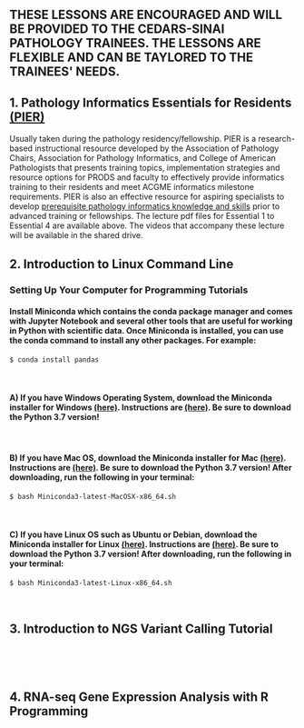 ## THESE LESSONS ARE ENCOURAGED AND WILL BE PROVIDED TO THE CEDARS-SINAI PATHOLOGY TRAINEES.  THE LESSONS ARE FLEXIBLE AND CAN BE TAYLORED TO THE TRAINEES' NEEDS.


## 1. Pathology Informatics Essentials for Residents [(PIER)](https://www.apcprods.org/m-pier)  

Usually taken during the pathology residency/fellowship. PIER is a research-based instructional resource developed by the Association of Pathology Chairs, Association for Pathology Informatics, and College of American Pathologists that presents training topics, implementation strategies and resource options for PRODS and faculty to effectively provide informatics training to their residents and meet ACGME informatics milestone requirements. PIER is also an effective resource for aspiring specialists to develop [prerequisite pathology informatics knowledge and skills](https://www.pathologyinformatics.org/pier_and_api.php) prior to advanced training or fellowships. The lecture pdf files for Essential 1 to Essential 4 are available above. The videos that accompany these lecture will be available in the shared drive. 


## 2. Introduction to Linux Command Line 
### Setting Up Your Computer for Programming Tutorials
#### Install Miniconda which contains the conda package manager and comes with Jupyter Notebook and several other tools that are useful for working in Python with scientific data. Once Miniconda is installed, you can use the conda command to install any other packages. For example:
```bash
$ conda install pandas
```
&nbsp; 
#### A) If you have Windows Operating System, download the Miniconda installer for Windows [(here)](https://docs.conda.io/en/latest/miniconda.html). Instructions are [(here)](https://conda.io/projects/conda/en/latest/user-guide/install/windows.html). Be sure to download the Python 3.7 version!
&nbsp;  
#### B) If you have Mac OS, download the Miniconda installer for Mac [(here)](https://docs.conda.io/en/latest/miniconda.html). Instructions are [(here)](https://conda.io/projects/conda/en/latest/user-guide/install/macos.html). Be sure to download the Python 3.7 version! After downloading, run the following in your terminal:
```bash
$ bash Miniconda3-latest-MacOSX-x86_64.sh
```
&nbsp;  
#### C) If you have Linux OS such as Ubuntu or Debian, download the Miniconda installer for Linux [(here)](https://docs.conda.io/en/latest/miniconda.html). Instructions are [(here)](https://conda.io/projects/conda/en/latest/user-guide/install/linux.html#install-linux-silent). Be sure to download the Python 3.7 version! After downloading, run the following in your terminal:
```bash
$ bash Miniconda3-latest-Linux-x86_64.sh
```
&nbsp;  
## 3. Introduction to NGS Variant Calling Tutorial



&nbsp;  


&nbsp;  







## 4. RNA-seq Gene Expression Analysis with R Programming
